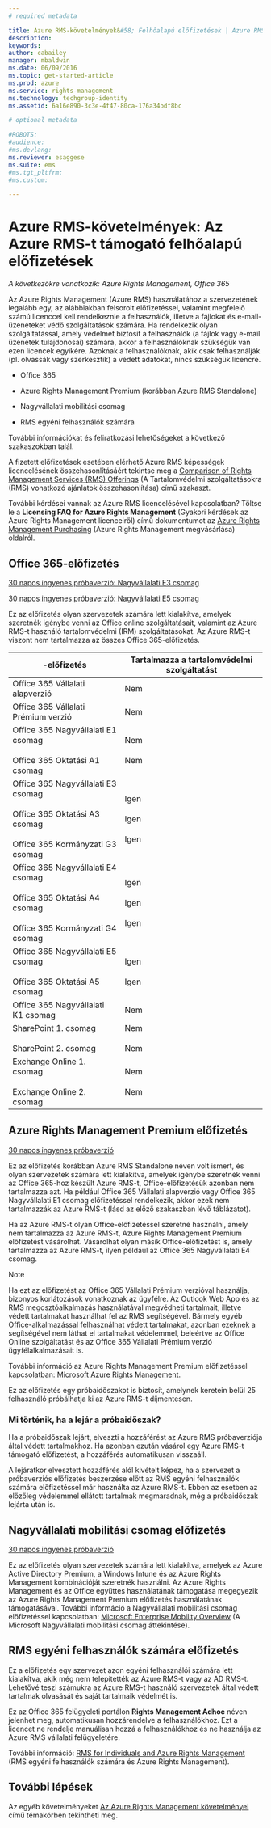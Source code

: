 ```yaml
---
# required metadata

title: Azure RMS-követelmények&#58; Felhőalapú előfizetések | Azure RMS
description:
keywords:
author: cabailey
manager: mbaldwin
ms.date: 06/09/2016
ms.topic: get-started-article
ms.prod: azure
ms.service: rights-management
ms.technology: techgroup-identity
ms.assetid: 6a16e890-3c3e-4f47-80ca-176a34bdf8bc

# optional metadata

#ROBOTS:
#audience:
#ms.devlang:
ms.reviewer: esaggese
ms.suite: ems
#ms.tgt_pltfrm:
#ms.custom:

---
```



# Azure RMS-követelmények: Az Azure RMS-t támogató felhőalapú előfizetések

*A következőkre vonatkozik: Azure Rights Management, Office 365*

Az Azure Rights Management (Azure RMS) használatához a szervezetének legalább egy, az alábbiakban felsorolt előfizetéssel, valamint megfelelő számú licenccel kell rendelkeznie a felhasználók, illetve a fájlokat és e-mail-üzeneteket védő szolgáltatások számára. Ha rendelkezik olyan szolgáltatással, amely védelmet biztosít a felhasználók (a fájlok vagy e-mail üzenetek tulajdonosai) számára, akkor a felhasználóknak szükségük van ezen licencek egyikére. Azoknak a felhasználóknak, akik csak felhasználják (pl. olvassák vagy szerkesztik) a védett adatokat, nincs szükségük licencre.

-   Office 365

-   Azure Rights Management Premium (korábban Azure RMS Standalone)

-   Nagyvállalati mobilitási csomag

-   RMS egyéni felhasználók számára

További információkat és feliratkozási lehetőségeket a következő szakaszokban talál.

A fizetett előfizetések esetében elérhető Azure RMS képességek licencelésének összehasonlításáért tekintse meg a [Comparison of Rights Management Services (RMS) Offerings](http://technet.microsoft.com/dn858608) (A Tartalomvédelmi szolgáltatásokra (RMS) vonatkozó ajánlatok összehasonlítása) című szakaszt.

További kérdései vannak az Azure RMS licencelésével kapcsolatban? Töltse le a **Licensing FAQ for Azure Rights Management** (Gyakori kérdések az Azure Rights Management licenceiről) című dokumentumot az [Azure Rights Management Purchasing](https://www.microsoft.com/en-us/server-cloud/products/azure-rights-management/Purchasing.aspx) (Azure Rights Management megvásárlása) oldalról. 

## Office 365-előfizetés
[30 napos ingyenes próbaverzió: Nagyvállalati E3 csomag](http://go.microsoft.com/fwlink/p/?LinkID=403802)

[30 napos ingyenes próbaverzió: Nagyvállalati E5 csomag](https://go.microsoft.com/fwlink/p/?LinkID=698279)

Ez az előfizetés olyan szervezetek számára lett kialakítva, amelyek szeretnék igénybe venni az Office online szolgáltatásait, valamint az Azure RMS-t használó tartalomvédelmi (IRM) szolgáltatásokat. Az Azure RMS-t viszont nem tartalmazza az összes Office 365-előfizetés.

-előfizetés  |Tartalmazza a tartalomvédelmi szolgáltatást 
------------- | ------------- |
Office 365 Vállalati alapverzió|Nem|
Office 365 Vállalati Prémium verzió|Nem|
Office 365 Nagyvállalati E1 csomag <br /><br /> Office 365 Oktatási A1 csomag|Nem <br /><br /> Nem|
Office 365 Nagyvállalati E3 csomag <br /><br /> Office 365 Oktatási A3 csomag <br /><br /> Office 365 Kormányzati G3 csomag|Igen <br /><br /> Igen <br /><br /> Igen|
Office 365 Nagyvállalati E4 csomag <br /><br /> Office 365 Oktatási A4 csomag <br /><br /> Office 365 Kormányzati G4 csomag|Igen <br /><br /> Igen <br /><br /> Igen|
Office 365 Nagyvállalati E5 csomag <br /><br /> Office 365 Oktatási A5 csomag|Igen <br /><br /> Igen|
Office 365 Nagyvállalati K1 csomag|Nem|
SharePoint 1. csomag <br /><br /> SharePoint 2. csomag|Nem <br /><br /> Nem|
Exchange Online 1. csomag <br /><br /> Exchange Online 2. csomag|Nem <br /><br /> Nem|


## Azure Rights Management Premium előfizetés
[30 napos ingyenes próbaverzió](https://portal.microsoftonline.com/Signup/MainSignUp15.aspx?&amp;OfferId=A43415D3-404C-4df3-B31B-AAD28118A778&amp;dl=RIGHTSMANAGEMENT&amp;ali=1)

Ez az előfizetés korábban Azure RMS Standalone néven volt ismert, és olyan szervezetek számára lett kialakítva, amelyek igénybe szeretnék venni az Office 365-hoz készült Azure RMS-t, Office-előfizetésük azonban nem tartalmazza azt. Ha például Office 365 Vállalati alapverzió vagy Office 365 Nagyvállalati E1 csomag előfizetéssel rendelkezik, akkor ezek nem tartalmazzák az Azure RMS-t (lásd az előző szakaszban lévő táblázatot). 

Ha az Azure RMS-t olyan Office-előfizetéssel szeretné használni, amely nem tartalmazza az Azure RMS-t, Azure Rights Management Premium előfizetést vásárolhat. Vásárolhat olyan másik Office-előfizetést is, amely tartalmazza az Azure RMS-t, ilyen például az Office 365 Nagyvállalati E4 csomag.

> [!NOTE]
> Ha ezt az előfizetést az Office 365 Vállalati Prémium verzióval használja, bizonyos korlátozások vonatkoznak az ügyfélre. Az Outlook Web App és az RMS megosztóalkalmazás használatával megvédheti tartalmait, illetve védett tartalmakat használhat fel az RMS segítségével. Bármely egyéb Office-alkalmazással felhasználhat védett tartalmakat, azonban ezeknek a segítségével nem láthat el tartalmakat védelemmel, beleértve az Office Online szolgáltatást és az Office 365 Vállalati Prémium verzió ügyfélalkalmazásait is.

További információ az Azure Rights Management Premium előfizetéssel kapcsolatban: [Microsoft Azure Rights Management](http://products.office.com/business/microsoft-azure-rights-management).

Ez az előfizetés egy próbaidőszakot is biztosít, amelynek keretein belül 25 felhasználó próbálhatja ki az Azure RMS-t díjmentesen. 

### Mi történik, ha a lejár a próbaidőszak?
Ha a próbaidőszak lejárt, elveszti a hozzáférést az Azure RMS próbaverziója által védett tartalmakhoz. Ha azonban ezután vásárol egy Azure RMS-t támogató előfizetést, a hozzáférés automatikusan visszaáll.

A lejáratkor elvesztett hozzáférés alól kivételt képez, ha a szervezet a próbaverziós előfizetés beszerzése előtt az RMS egyéni felhasználók számára előfizetéssel már használta az Azure RMS-t. Ebben az esetben az előzőleg védelemmel ellátott tartalmak megmaradnak, még a próbaidőszak lejárta után is.

## Nagyvállalati mobilitási csomag előfizetés
[30 napos ingyenes próbaverzió](https://portal.office.com/Signup/Signup.aspx?OfferId=2E63A04D-BE0B-4A0F-A8CF-407C1C299221&dl=EMS)

Ez az előfizetés olyan szervezetek számára lett kialakítva, amelyek az Azure Active Directory Premium, a Windows Intune és az Azure Rights Management kombinációját szeretnék használni. Az Azure Rights Management és az Office együttes használatának támogatása megegyezik az Azure Rights Management Premium előfizetés használatának támogatásával. További információ a Nagyvállalati mobilitási csomag előfizetéssel kapcsolatban: [Microsoft Enterprise Mobility Overview](http://go.microsoft.com/fwlink/?LinkId=615386) (A Microsoft Nagyvállalati mobilitási csomag áttekintése).

## RMS egyéni felhasználók számára előfizetés
Ez a előfizetés egy szervezet azon egyéni felhasználói számára lett kialakítva, akik még nem telepítették az Azure RMS-t vagy az AD RMS-t. Lehetővé teszi számukra az Azure RMS-t használó szervezetek által védett tartalmak olvasását és saját tartalmaik védelmét is.

Ez az Office 365 felügyeleti portálon **Rights Management Adhoc** néven jelenhet meg, automatikusan hozzárendelve a felhasználókhoz. Ezt a licencet ne rendelje manuálisan hozzá a felhasználókhoz és ne használja az Azure RMS vállalati felügyeletére. 

További információ: [RMS for Individuals and Azure Rights Management](../understand-explore/rms-for-individuals.md) (RMS egyéni felhasználók számára és Azure Rights Management).

## További lépések
Az egyéb követelményeket [Az Azure Rights Management követelményei](requirements-azure-rms.md) című témakörben tekintheti meg.

<!--HONumber=Jun16_HO2-->


